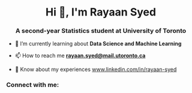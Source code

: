 <!---<img height="350" width="1000" alt="Toronto" src="https://travel2next.com/wp-content/uploads/toronto-at-night-2.jpg"> ---> 

<h1 align="center">Hi 👋, I'm Rayaan Syed</h1>
<h3 align="center">A second-year Statistics student at University of Toronto</h3>


<!---🔭 I’m currently working on [Web Development CS50 by Harvard](https://github.com/rayaanxsyed/Web-Development-CS50) --->

- 🌱 I’m currently learning about **Data Science and Machine Learning**

- 📫 How to reach me **rayaan.syed@mail.utoronto.ca**

- 📄 Know about my experiences www.linkedin.com/in/rayaan-syed

<h3 align="left">Connect with me:</h3>




